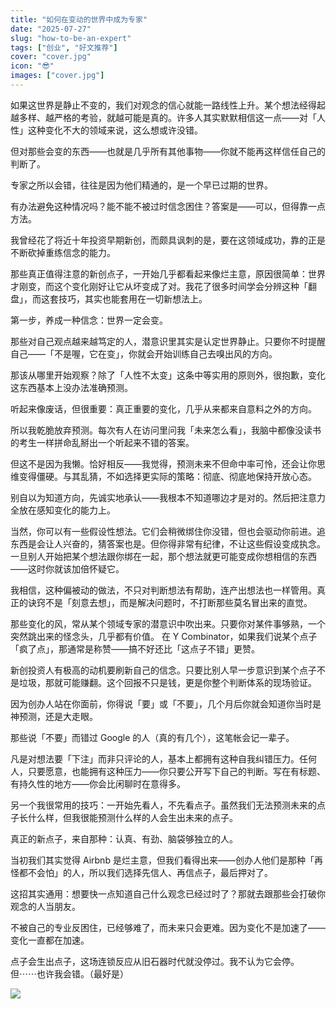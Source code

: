 ```yaml
---
title: "如何在变动的世界中成为专家"
date: "2025-07-27"
slug: "how-to-be-an-expert"
tags: ["创业", "好文推荐"]
cover: "cover.jpg"
icon: "😎"
images: ["cover.jpg"]
---
```

如果这世界是静止不变的，我们对观念的信心就能一路线性上升。某个想法经得起越多样、越严格的考验，就越可能是真的。许多人其实默默相信这一点——对「人性」这种变化不大的领域来说，这么想或许没错。



但对那些会变的东西——也就是几乎所有其他事物——你就不能再这样信任自己的判断了。



专家之所以会错，往往是因为他们精通的，是一个早已过期的世界。



有办法避免这种情况吗？能不能不被过时信念困住？答案是——可以，但得靠一点方法。



我曾经花了将近十年投资早期新创，而颇具讽刺的是，要在这领域成功，靠的正是不断砍掉重练信念的能力。



那些真正值得注意的新创点子，一开始几乎都看起来像烂主意，原因很简单：世界才刚变，而这个变化刚好让它从坏变成了对。我花了很多时间学会分辨这种「翻盘」，而这套技巧，其实也能套用在一切新想法上。



第一步，养成一种信念：世界一定会变。



那些对自己观点越来越笃定的人，潜意识里其实是认定世界静止。只要你不时提醒自己——「不是喔，它在变」，你就会开始训练自己去嗅出风的方向。



那该从哪里开始观察？除了「人性不太变」这条中等实用的原则外，很抱歉，变化这东西基本上没办法准确预测。



听起来像废话，但很重要：真正重要的变化，几乎从来都来自意料之外的方向。



所以我乾脆放弃预测。每次有人在访问里问我「未来怎么看」，我脑中都像没读书的考生一样拼命乱掰出一个听起来不错的答案。



但这不是因为我懒。恰好相反——我觉得，预测未来不但命中率可怜，还会让你思维变得僵硬。与其乱猜，不如选择更实际的策略：彻底、彻底地保持开放心态。



别自以为知道方向，先诚实地承认——我根本不知道哪边才是对的。然后把注意力全放在感知变化的能力上。



当然，你可以有一些假设性想法。它们会稍微绑住你没错，但也会驱动你前进。追东西是会让人兴奋的，猜答案也是。但你得非常有纪律，不让这些假设变成执念。
一旦别人开始把某个想法跟你绑在一起，那个想法就更可能变成你想相信的东西——这时你就该加倍怀疑它。



我相信，这种偏被动的做法，不只对判断想法有帮助，连产出想法也一样管用。真正的诀窍不是「刻意去想」，而是解决问题时，不打断那些莫名冒出来的直觉。



那些变化的风，常从某个领域专家的潜意识中吹出来。只要你对某件事够熟，一个突然跳出来的怪念头，几乎都有价值。
在 Y Combinator，如果我们说某个点子「疯了点」，那通常是称赞——搞不好还比「这点子不错」更赞。



新创投资人有极高的动机要刷新自己的信念。只要比别人早一步意识到某个点子不是垃圾，那就可能赚翻。这个回报不只是钱，更是你整个判断体系的现场验证。



因为创办人站在你面前，你得说「要」或「不要」，几个月后你就会知道你当时是神预测，还是大走眼。



那些说「不要」而错过 Google 的人（真的有几个），这笔帐会记一辈子。



凡是对想法要「下注」而非只评论的人，基本上都拥有这种自我纠错压力。任何人，只要愿意，也能拥有这种压力——你只要公开写下自己的判断。写在有标题、有持久性的地方——你会比闲聊时在意得多。



另一个我很常用的技巧：一开始先看人，不先看点子。虽然我们无法预测未来的点子长什么样，但我很能预测什么样的人会生出未来的点子。



真正的新点子，来自那种：认真、有劲、脑袋够独立的人。



当初我们其实觉得 Airbnb 是烂主意，但我们看得出来——创办人他们是那种「再怪都不会怕」的人，所以我们选择先信人、再信点子，最后押对了。



这招其实通用：想要快一点知道自己什么观念已经过时了？那就去跟那些会打破你观念的人当朋友。



不被自己的专业反困住，已经够难了，而未来只会更难。因为变化不是加速了——变化一直都在加速。



点子会生出点子，这场连锁反应从旧石器时代就没停过。我不认为它会停。
但⋯⋯也许我会错。（最好是）




![](https://prod-files-secure.s3.us-west-2.amazonaws.com/112d0858-5090-4d34-a606-b75eb8d65fd2/46476355-9cf3-4e99-9b7a-3531bc426380/1000202064.png?X-Amz-Algorithm=AWS4-HMAC-SHA256&X-Amz-Content-Sha256=UNSIGNED-PAYLOAD&X-Amz-Credential=ASIAZI2LB466SGJDPBXF%2F20250805%2Fus-west-2%2Fs3%2Faws4_request&X-Amz-Date=20250805T221441Z&X-Amz-Expires=3600&X-Amz-Security-Token=IQoJb3JpZ2luX2VjEC4aCXVzLXdlc3QtMiJGMEQCIHXN%2FstzN8LhGjFCBFK2efPQy4DdPyPOhfYJCehFCiWxAiBljWOkyDj3e6vGjwFOj3DtMB09GDw8iGUQCBa%2FG51pnSr%2FAwhmEAAaDDYzNzQyMzE4MzgwNSIMi6ZpYKUfnWQwXAlJKtwDqXO%2Fi1w3R3Vv9gTLVo8smpFBHvhaI4ffGMBHvcQ%2F8VmVyyjWb1o3wAmwoDmVT8ljiMUcyTFz0x8NPK%2F4xJ8PCbN1zjB5skPV61VEu2xhq7pQbqaY%2FgXk3KajECaTZH9cGat4oaVZbVrH%2F7FlK1EI%2BUqf%2FDKYQzhpArkarChfDPZdViFlm0jqgR3J5RgMvMGFLC8Yc8SyVlVsDAAH%2FxZXiWAf1I%2BJxKVBk3xZEJcHQ3%2BGbKK0qgN5maoaEKeHzBZX5SColVSBkGEdmvLkMvMtv830QRqLaO1qBjVqfsq8cUXTXQhcloVRtTWRJQlO58zc3nRSebrbYclIQ33pF0PWsCkAGd3W5gVNIm9UrfbX6gQQ3nhWAUK6hEOTniITdctGUGdg5GIy%2FPfxHuNt7ZGD8EexUCt72pcqxVHuanQ%2BgFipxzOjzwRNsFdLVcj7UHTpdUiuOnpDezAqVZkAGj9nB1zzYRAuXKXkX2dU0rzJ3PFrT9HdEaxOL1ix0vl%2FylUtk4ACQaOEi4zKrfEk88x%2FwAl%2Bqk9xx3m8HO8zNiaHwEM%2FeGUbmivjf71Y5ve%2FVKC%2BfJezyIkBAduJKk5bNEAe7lhIBbpw08KS9JXNEMfZdTKte8dvyhBv8me8Bmgwy%2BzJxAY6pgGiNfpe5bHjue6Fe7YdPrwrHG%2B%2B1tzu2Mza9eNbz4HYB2tyrsWg1Fc4V6owtrCfKECZmusgEBucEP2%2BKO8ttv5Hmm%2BEUjTQhpxkIonzjDIH93PmQ%2FWYEP6ZlKrtFdhGWco5JogsVQaK4H0wy70zrCnIq3zZOJmPxbp1ckR0tYm1un7PIk4Cns%2BmDTpOW38FzX8onRQyXhvGiHvX%2F8PC6sR8L%2BlsevdQ&X-Amz-Signature=80dd7752a67bf39fcb510cc2efb148a36059f25ce9c616999b807fc529c65321&X-Amz-SignedHeaders=host&x-amz-checksum-mode=ENABLED&x-id=GetObject)

